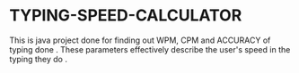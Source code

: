 # TYPING-SPEED-CALCULATOR
This is java project done for finding out WPM, CPM and ACCURACY of typing done . These parameters effectively describe the user's speed in the typing they do .
